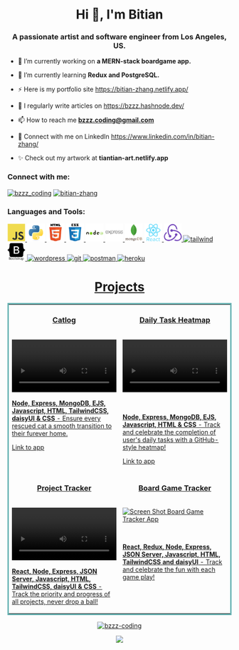 <h1 align="center">Hi 👋, I'm Bitian</h1>
<h3 align="center">A passionate artist and software engineer from Los Angeles, US.</h3>



- 🔭 I’m currently working on **a MERN-stack boardgame app.**

- 🌱 I’m currently learning **Redux and PostgreSQL.**

- ⚡ Here is my portfolio site https://bitian-zhang.netlify.app/

- 📝 I regularly write articles on https://bzzz.hashnode.dev/

- 📫 How to reach me **bzzz.coding@gmail.com**

- 📄 Connect with me on LinkedIn https://www.linkedin.com/in/bitian-zhang/

- ✨ Check out my artwork at **tiantian-art.netlify.app**

<h3 align="left">Connect with me:</h3>
<p align="left">
<a href="https://twitter.com/bzzz_coding" target="blank"><img align="center" src="https://raw.githubusercontent.com/rahuldkjain/github-profile-readme-generator/master/src/images/icons/Social/twitter.svg" alt="bzzz_coding" height="30" width="40" /></a>
<a href="https://linkedin.com/in/bitian-zhang" target="blank"><img align="center" src="https://raw.githubusercontent.com/rahuldkjain/github-profile-readme-generator/master/src/images/icons/Social/linked-in-alt.svg" alt="bitian-zhang" height="30" width="40" /></a>
</p>



<h3 align="left">Languages and Tools:</h3>
<p align="left"> <a href="https://developer.mozilla.org/en-US/docs/Web/JavaScript" target="_blank" rel="noreferrer"> <img src="https://raw.githubusercontent.com/devicons/devicon/master/icons/javascript/javascript-original.svg" alt="javascript" width="40" height="40"/> </a> <a href="https://www.python.org" target="_blank" rel="noreferrer"> <img src="https://raw.githubusercontent.com/devicons/devicon/master/icons/python/python-original.svg" alt="python" width="40" height="40"/> </a> <a href="https://www.w3.org/html/" target="_blank" rel="noreferrer"> <img src="https://raw.githubusercontent.com/devicons/devicon/master/icons/html5/html5-original-wordmark.svg" alt="html5" width="40" height="40"/> </a> <a href="https://www.w3schools.com/css/" target="_blank" rel="noreferrer"> <img src="https://raw.githubusercontent.com/devicons/devicon/master/icons/css3/css3-original-wordmark.svg" alt="css3" width="40" height="40"/> </a> <a href="https://nodejs.org" target="_blank" rel="noreferrer"> <img src="https://raw.githubusercontent.com/devicons/devicon/master/icons/nodejs/nodejs-original-wordmark.svg" alt="nodejs" width="40" height="40"/> </a> <a href="https://expressjs.com" target="_blank" rel="noreferrer"> <img src="https://raw.githubusercontent.com/devicons/devicon/master/icons/express/express-original-wordmark.svg" alt="express" width="40" height="40"/> </a> <a href="https://www.mongodb.com/" target="_blank" rel="noreferrer"> <img src="https://raw.githubusercontent.com/devicons/devicon/master/icons/mongodb/mongodb-original-wordmark.svg" alt="mongodb" width="40" height="40"/> </a> <a href="https://reactjs.org/" target="_blank" rel="noreferrer"> <img src="https://raw.githubusercontent.com/devicons/devicon/master/icons/react/react-original-wordmark.svg" alt="react" width="40" height="40"/> </a> <a href="https://redux.js.org" target="_blank" rel="noreferrer"> <img src="https://raw.githubusercontent.com/devicons/devicon/master/icons/redux/redux-original.svg" alt="redux" width="40" height="40"/> </a> <a href="https://tailwindcss.com/" target="_blank" rel="noreferrer"> <img src="https://www.vectorlogo.zone/logos/tailwindcss/tailwindcss-icon.svg" alt="tailwind" width="40" height="40"/> </a> <a href="https://getbootstrap.com" target="_blank" rel="noreferrer"> <img src="https://raw.githubusercontent.com/devicons/devicon/master/icons/bootstrap/bootstrap-plain-wordmark.svg" alt="bootstrap" width="40" height="40"/> </a> <a href="https://wordpress.com/"> <img src="https://bitian-zhang.netlify.app/images/wordpress-logo.png" alt="wordpress" width="40" height="40"> </a> <a href="https://git-scm.com/" target="_blank" rel="noreferrer"> <img src="https://www.vectorlogo.zone/logos/git-scm/git-scm-icon.svg" alt="git" width="40" height="40"/> </a> <a href="https://postman.com" target="_blank" rel="noreferrer"> <img src="https://www.vectorlogo.zone/logos/getpostman/getpostman-icon.svg" alt="postman" width="40" height="40"/> </a> <a href="https://heroku.com" target="_blank" rel="noreferrer"> <img src="https://www.vectorlogo.zone/logos/heroku/heroku-icon.svg" alt="heroku" width="40" height="40"/> </p>


<h1 align="center">Projects</h1>
<table bordercolor="#66b2b2">
  <tr>
  <td width="50%" valign="top">
    <h3 align="center">Catlog</h3>
        <br />
      <a target="_blank" href="https://github.com/bzzz-coding/catlog-100hp">
            <video src="https://user-images.githubusercontent.com/86077274/200139108-50f27aa8-9c74-4935-8d52-51ba9e61a3b8.mov" width="100%"  alt="Catlog"/>
        </a>
        <br />
        <p align="center">
      </p>
        <p><strong>Node, Express, MongoDB, EJS, Javascript, HTML, TailwindCSS, daisyUI & CSS</strong> - Ensure every rescued cat a smooth transition to their furever home.</p>
    <a href="https://catlog.cyclic.app/"><p>Link to app</p></a>
    </td>
    <td width="50%" valign="top">
      <h3 align="center">Daily Task Heatmap</h3>
        <br />
        <a target="_blank" href="https://github.com/bzzz-coding/heatmap-1">
            <video src="https://user-images.githubusercontent.com/86077274/200139111-29dcb8a9-3175-4d2e-9d1e-24d6cf4bc43c.mov" width="100%" alt="Daily Task Heatmap"/>
        </a>
        <br />
        <p align="center">
      </p>
        <br />
        <p><strong>Node, Express, MongoDB, EJS, Javascript, HTML & CSS</strong> - Track and celebrate the completion of user's daily tasks with a GitHub-style heatmap!</p>
      <a href="https://100devs-heatmap.cyclic.app/"><p>Link to app</p></a>
    </td>
  </tr>
  
  <tr>
    <td width="50%" valign="top">
      <h3 align="center">Project Tracker</h3>
        <br />
        <a target="_blank" href="https://github.com/bzzz-coding/project-management-app">
            <video src="https://user-images.githubusercontent.com/86077274/200188445-ad1c30c7-df32-46d9-ade5-f44ab991de7d.mov" width="100%" alt="Daily Task Heatmap"/>
        </a>
        <br />
        <p align="center">
      </p>
        <p><strong>React, Node, Express, JSON Server, Javascript, HTML, TailwindCSS, daisyUI & CSS</strong> - Track the priority and progress of all projects, never drop a ball!</p>
    </td>
    <td width="50%" valign="top">
      <h3 align="center">Board Game Tracker</h3>
        <br />
        <a target="_blank" href="https://github.com/bzzz-coding/board-game-tracker">
            <img width="100%" alt="Screen Shot Board Game Tracker App" src="https://user-images.githubusercontent.com/86077274/202543229-a087a5b3-aaa3-4f6e-9ba2-a1f7b2173e2c.png">
        </a>
        <br />
        <p align="center">
      </p>
        <br />
        <p> </p>
        <p><strong>React, Redux, Node, Express, JSON Server, Javascript, HTML, TailwindCSS and daisyUI</strong> - Track and celebrate the fun with each game play!</p>
    </td>
  </tr>
  
</table>



<p align="center"><img align="center" src="https://github-readme-stats.vercel.app/api/top-langs?username=bzzz-coding&show_icons=true&locale=en&layout=compact" alt="bzzz-coding" /></p>


<p align="center">
    <a href="https://git.io/streak-stats"><img src="https://streak-stats.demolab.com?user=bzzz-coding"/></a>
</p>





